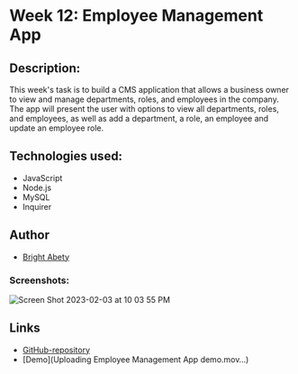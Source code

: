 # Week 12: Employee Management App
## Description:
This week's task is to build a CMS application that allows a business owner to view and manage departments, roles, and employees in the company. The app will present the user with options to view all departments, roles, and employees, as well as add a department, a role, an employee and update an employee role.


## Technologies used:
- JavaScript 
- Node.js
- MySQL
- Inquirer

## Author
- [Bright Abety](https://github.com/kagebright)

### Screenshots: 
![Screen Shot 2023-02-03 at 10 03 55 PM](https://user-images.githubusercontent.com/113262558/216743721-0fce7c75-09f0-4a92-b6b7-a045daf70523.png)


## Links
- [GitHub-repository](https://github.com/kagebright/Bright-EmployeeTracker)
- [Demo](Uploading Employee Management App demo.mov…)
